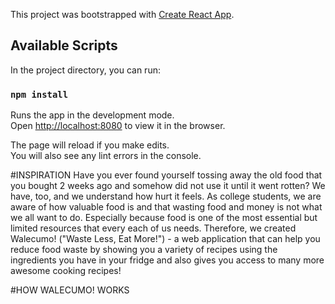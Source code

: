 This project was bootstrapped with [Create React App](https://github.com/facebook/create-react-app).

## Available Scripts

In the project directory, you can run:

### `npm install`

Runs the app in the development mode.<br>
Open [http://localhost:8080](http://localhost:8080) to view it in the browser.

The page will reload if you make edits.<br>
You will also see any lint errors in the console.

#INSPIRATION
Have you ever found yourself tossing away the old food that you bought 2 weeks ago and somehow did not use it until it went rotten? We have, too, and we understand how hurt it feels. As college students, we are aware of how valuable food is and that wasting food and money is not what we all want to do. Especially because food is one of the most essential but limited resources that every each of us needs.
Therefore, we created Walecumo! ("Waste Less, Eat More!") - a web application that can help you reduce food waste by showing you a variety of recipes using the ingredients you have in your fridge and also gives you access to many more awesome cooking recipes!

#HOW WALECUMO! WORKS



